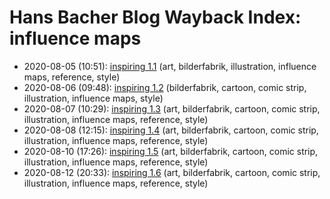 # Hans Bacher Blog Wayback Index: influence maps

* 2020-08-05 (10:51): [inspiring 1.1](https://web.archive.org/web/https://one1more2time3.wordpress.com/2020/08/05/inspiring-1-1/) (art, bilderfabrik, illustration, influence maps, reference, style)
* 2020-08-06 (09:48): [inspiring 1.2](https://web.archive.org/web/https://one1more2time3.wordpress.com/2020/08/06/inspiring-1-2/) (bilderfabrik, cartoon, comic strip, illustration, influence maps, style)
* 2020-08-07 (10:29): [inspiring 1.3](https://web.archive.org/web/https://one1more2time3.wordpress.com/2020/08/07/inspiring-1-3/) (art, bilderfabrik, cartoon, comic strip, illustration, influence maps, reference, style)
* 2020-08-08 (12:15): [inspiring 1.4](https://web.archive.org/web/https://one1more2time3.wordpress.com/2020/08/08/inspiring-1-4/) (art, bilderfabrik, cartoon, comic strip, illustration, influence maps, reference, style)
* 2020-08-10 (17:26): [inspiring 1.5](https://web.archive.org/web/https://one1more2time3.wordpress.com/2020/08/10/inspiring-1-5/) (art, bilderfabrik, cartoon, comic strip, illustration, influence maps, reference, style)
* 2020-08-12 (20:33): [inspiring 1.6](https://web.archive.org/web/https://one1more2time3.wordpress.com/2020/08/12/inspiring-1-6/) (art, bilderfabrik, cartoon, comic strip, illustration, influence maps, reference, style)